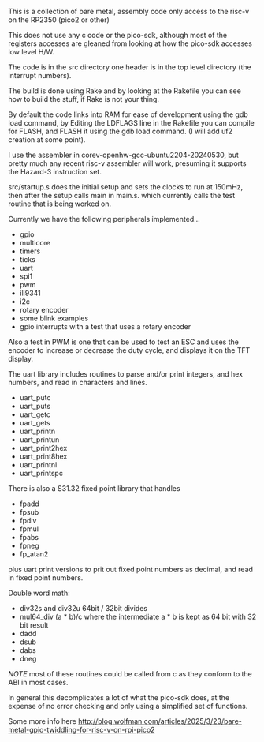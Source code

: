 This is a collection of bare metal, assembly code only access to the risc-v on
the RP2350 (pico2 or other)

This does not use any c code or the pico-sdk, although most of the registers
accesses are gleaned from looking at how the pico-sdk accesses low level H/W.

The code is in the src directory one header is in the top level directory
(the interrupt numbers).

The build is done using Rake and by looking at the Rakefile you can see how to
build the stuff, if Rake is not your thing.

By default the code links into RAM for ease of development using the gdb load
command, by Editing the LDFLAGS line in the Rakefile you can compile for
FLASH, and FLASH it using the gdb load command. (I will add uf2 creation at
some point).

I use the assembler in corev-openhw-gcc-ubuntu2204-20240530, but pretty much
any recent risc-v assembler will work, presuming it supports the Hazard-3
instruction set.

src/startup.s does the initial setup and sets the clocks to run at 150mHz,
then after the setup calls main in main.s. which currently calls the test
routine that is being worked on.

Currently we have the following peripherals implemented...

* gpio
* multicore
* timers
* ticks
* uart
* spi1
* pwm
* ili9341
* i2c
* rotary encoder
* some blink examples
* gpio interrupts with a test that uses a rotary encoder

Also a test in PWM is one that can be used to test an ESC and uses the encoder
to increase or decrease the duty cycle, and displays it on the TFT display.

The uart library includes routines to parse and/or print integers, and hex
numbers, and read in characters and lines.

* uart_putc
* uart_puts
* uart_getc
* uart_gets
* uart_printn
* uart_printun
* uart_print2hex
* uart_print8hex
* uart_printnl
* uart_printspc

There is also a S31.32 fixed point library that handles

* fpadd
* fpsub
* fpdiv
* fpmul
* fpabs
* fpneg
* fp_atan2

plus uart print versions to prit out fixed point numbers as decimal, and read
in fixed point numbers.

Double word math:

* div32s and div32u 64bit / 32bit divides
* mul64_div (a * b)/c where the intermediate a * b is kept as 64 bit with 32 bit result
* dadd
* dsub
* dabs
* dneg

*NOTE* most of these routines could be called from c as they conform to the
 ABI in most cases.

In general this decomplicates a lot of what the pico-sdk does, at the expense
of no error checking and only using a simplified set of functions.


Some more info here http://blog.wolfman.com/articles/2025/3/23/bare-metal-gpio-twiddling-for-risc-v-on-rpi-pico2

